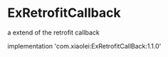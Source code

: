 # ExRetrofitCallback
a extend of the retrofit callback
 
implementation 'com.xiaolei:ExRetrofitCallBack:1.1.0'